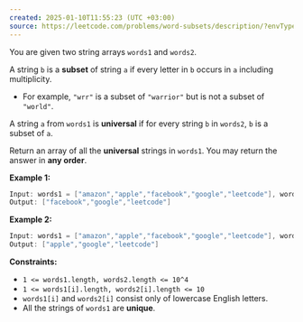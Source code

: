 ```yaml
---
created: 2025-01-10T11:55:23 (UTC +03:00)
source: https://leetcode.com/problems/word-subsets/description/?envType=daily-question&envId=2025-01-10
---
```

You are given two string arrays `words1` and `words2`.

A string `b` is a **subset** of string `a` if every letter in `b` occurs in `a` including multiplicity.

-   For example, `"wrr"` is a subset of `"warrior"` but is not a subset of `"world"`.

A string `a` from `words1` is **universal** if for every string `b` in `words2`, `b` is a subset of `a`.

Return an array of all the **universal** strings in `words1`. You may return the answer in **any order**.


**Example 1:**

``` Java
Input: words1 = ["amazon","apple","facebook","google","leetcode"], words2 = ["e","o"]
Output: ["facebook","google","leetcode"]
```


**Example 2:**

``` Java
Input: words1 = ["amazon","apple","facebook","google","leetcode"], words2 = ["l","e"]
Output: ["apple","google","leetcode"]
```


**Constraints:**

-   `1 <= words1.length, words2.length <= 10^4`
-   `1 <= words1[i].length, words2[i].length <= 10`
-   `words1[i]` and `words2[i]` consist only of lowercase English letters.
-   All the strings of `words1` are **unique**.
